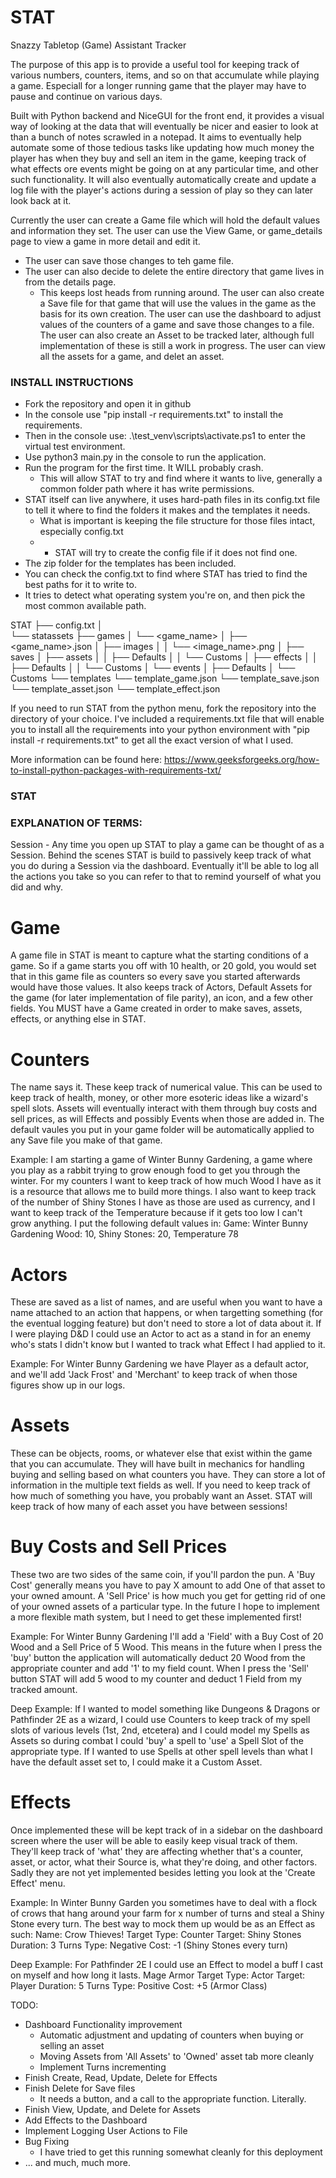 # STAT
 Snazzy Tabletop (Game) Assistant Tracker

The purpose of this app is to provide a useful tool for keeping track of various numbers, counters, items, and so on that accumulate while playing a game. Especiall for a longer running game that the player may have to pause and continue on various days.

Built with Python backend and NiceGUI for the front end, it provides a visual way of looking at the data that will eventually be nicer and easier to look at than a bunch of notes scrawled in a notepad. It aims to eventually help automate some of those tedious tasks like updating how much money the player has when they buy and sell an item in the game, keeping track of what effects ore events might be going on at any particular time, and other such functionality. It will also eventually automatically create and update a log file with the player's actions during a session of play so they can later look back at it.

Currently the user can create a Game file which will hold the default values and information they set. 
The user can use the View Game, or game_details page to view a game in more detail and edit it.
 - The user can save those changes to teh game file.
 - The user can also decide to delete the entire directory that game lives in from the details page.
   - This keeps lost heads from running around.
The user can also create a Save file for that game that will use the values in the game as the basis for its own creation.
The user can use the dashboard to adjust values of the counters of a game and save those changes to a file.
The user can also create an Asset to be tracked later, although full implementation of these is still a work in progress.
The user can view all the assets for a game, and delet an asset.


### INSTALL INSTRUCTIONS ####
- Fork the repository and open it in github
- In the console use "pip install -r requirements.txt" to install the requirements.
- Then in the console use: .\test_venv\scripts\activate.ps1  to enter the virtual test environment.
- Use python3 main.py in the console to run the application.
- Run the program for the first time. It WILL probably crash.
  - This will allow STAT to try and find where it wants to live, generally a common folder path where it has write permissions.
- STAT itself can live anywhere, it uses hard-path files in its config.txt file to tell it where to find the folders it makes and the templates it needs.
  - What is important is keeping the file structure for those files intact, especially config.txt
  - - STAT will try to create the config file if it does not find one.
- The zip folder for the templates has been included.
- You can check the config.txt to find where STAT has tried to find the best paths for it to write to.
- It tries to detect what operating system you're on, and then pick the most common available path.

STAT
├── config.txt
│   
└── statassets
    ├── games
    │   └── <game_name>
    │       ├── <game_name>.json
    │       ├── images
    │       │   └── <image_name>.png
    │       ├── saves
    │       ├── assets
    │       │   ├── Defaults
    │       │   └── Customs
    │       ├── effects
    │       │   ├── Defaults
    │       │   └── Customs
    │       └── events
    │           ├── Defaults
    │           └── Customs
    └── templates
        └── template_game.json
        └── template_save.json
        └── template_asset.json
        └── template_effect.json

If you need to run STAT from the python menu, fork the repository into the directory of your choice.
I've included a requirements.txt file that will enable you to install all the requirements into your python environment with "pip install -r requirements.txt" to get all the exact version of what I used.

More information can be found here: https://www.geeksforgeeks.org/how-to-install-python-packages-with-requirements-txt/


### STAT ###

### EXPLANATION OF TERMS: ###
Session - Any time you open up STAT to play a game can be thought of as a Session. Behind the scenes STAT is build to passively keep track of what you do during a Session via the dashboard. Eventually it'll be able to log all the actions you take so you can refer to that to remind yourself of what you did and why.


# Game # 
A game file in STAT is meant to capture what the starting conditions of a game. So if a game starts you off with 10 health, or 20 gold, you would set that in this game file as counters so every save you started afterwards would have those values. It also keeps track of Actors, Default Assets for the game (for later implementation of file parity), an icon, and a few other fields. You MUST have a Game created in order to make saves, assets, effects, or anything else in STAT.

# Counters #
The name says it. These keep track of numerical value. This can be used to keep track of health, money, or other more esoteric ideas like a wizard's spell slots. Assets will eventually interact with them through buy costs and sell prices, as will Effects and possibly Events when those are added in. The default vaules you put in your game folder will be automatically applied to any Save file you make of that game.

Example: I am starting a game of Winter Bunny Gardening, a game where you play as a rabbit trying to grow enough food to get you through the winter. For my counters I want to keep track of how much Wood I have as it is a resource that allows me to build more things. I also want to keep track of the number of Shiny Stones I have as those are used as currency, and I want to keep track of the Temperature because if it gets too low I can't grow anything. I put the following default values in:
Game: Winter Bunny Gardening
Wood: 10, Shiny Stones: 20, Temperature 78


# Actors #
These are saved as a list of names, and are useful when you want to have a name attached to an action that happens, or when targetting something (for the eventual logging feature) but don't need to store a lot of data about it. If I were playing D&D I could use an Actor to act as a stand in for an enemy who's stats I didn't know but I wanted to track what Effect I had applied to it.

Example: For Winter Bunny Gardening we have Player as a default actor, and we'll add 'Jack Frost' and 'Merchant' to keep track of when those figures show up in our logs.


# Assets #
These can be objects, rooms, or whatever else that exist within the game that you can accumulate. They will have built in mechanics for handling buying and selling based on what counters you have. They can store a lot of information in the multiple text fields as well. If you need to keep track of how much of something you have, you probably want an Asset. STAT will keep track of how many of each asset you have between sessions!

# Buy Costs and Sell Prices #
These two are two sides of the same coin, if you'll pardon the pun. A 'Buy Cost' generally means you have to pay X amount to add One of that asset to your owned amount. A 'Sell Price' is how much you get for getting rid of one of your owned assets of a particular type. In the future I hope to implement a more flexible math system, but I need to get these implemented first!

Example: For Winter Bunny Gardening I'll add a 'Field' with a Buy Cost of 20 Wood and a Sell Price of 5 Wood. This means in the future when I press the 'buy' button the application will automatically deduct 20 Wood from the appropriate counter and add '1' to my field count. When I press the 'Sell' button STAT will add 5 wood to my counter and deduct 1 Field from my tracked amount.

Deep Example: If I wanted to model something like Dungeons & Dragons or Pathfinder 2E as a wizard, I could use Counters to keep track of my spell slots of various levels (1st, 2nd, etcetera) and I could model my Spells as Assets so during combat I could 'buy' a spell to 'use' a Spell Slot of the appropriate type. If I wanted to use Spells at other spell levels than what I have the default asset set to, I could make it a Custom Asset.


# Effects # 
Once implemented these will be kept track of in a sidebar on the dashboard screen where the user will be able to easily keep visual track of them. They'll keep track of 'what' they are affecting whether that's a counter, asset, or actor, what their Source is, what they're doing, and other factors.
Sadly they are not yet implemented besides letting you look at the 'Create Effect' menu.

Example: In Winter Bunny Garden you sometimes have to deal with a flock of crows that hang around your farm for x number of turns and steal a Shiny Stone every turn. The best way to mock them up would be as an Effect as such:
Name: Crow Thieves! Target Type: Counter  Target: Shiny Stones  Duration: 3 Turns  Type: Negative Cost: -1 (Shiny Stones every turn)

Deep Example: For Pathfinder 2E I could use an Effect to model a buff I cast on myself and how long it lasts.
Mage Armor  Target Type: Actor   Target: Player   Duration: 5 Turns  Type: Positive
Cost: +5 (Armor Class)


TODO:
 - Dashboard Functionality improvement
   - Automatic adjustment and updating of counters when buying or selling an asset
   - Moving Assets from 'All Assets' to 'Owned' asset tab more cleanly
   - Implement Turns incrementing
 - Finish Create, Read, Update, Delete for Effects
 - Finish Delete for Save files
   - It needs a button, and a call to the appropriate function. Literally.
 - Finish View, Update, and Delete for Assets
 - Add Effects to the Dashboard
 - Implement Logging User Actions to File
 - Bug Fixing
   - I have tried to get this running somewhat cleanly for this deployment
 - ... and much, much more.